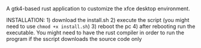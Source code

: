 A gtk4-based rust application to customize the xfce desktop environment. 

INSTALLATION:
    1) download the install.sh 
    2) execute the script (you might need to use `chmod +x install.sh`)
    3) reboot the pc
    4) after rebooting run the executable. You might need to have the rust compiler in order to run the program if the sscript downloads the source code only

